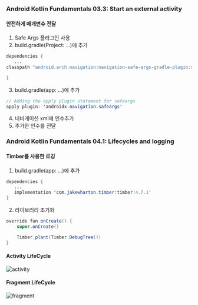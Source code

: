 ### Android Kotlin Fundamentals 03.3: Start an external activity
#### 안전하게 매개변수 전달
1. Safe Args 플러그인 사용
2. build.gradle(Project: ...)에 추가
```java
dependencies {
   ...
classpath "android.arch.navigation:navigation-safe-args-gradle-plugin:$navigationVersion"

}
```
3. build.gradle(app: ...)에 추가
```java
// Adding the apply plugin statement for safeargs
apply plugin: 'androidx.navigation.safeargs'
```
4. 네비게이션 xml에 인수추가
5. 추가한 인수를 전달

### Android Kotlin Fundamentals 04.1: Lifecycles and logging
#### Timber를 사용한 로깅
1. build.gradle(app: ...)에 추가
```java
dependencies {
   ...
   implementation 'com.jakewharton.timber:timber:4.7.1'
}
```
2. 라이브러리 초기화
```java
override fun onCreate() {
    super.onCreate()

    Timber.plant(Timber.DebugTree())
}
```

#### Activity LifeCycle
![activity](https://github.com/jkey20/TIL/issues/5)

#### Fragment LifeCycle
![fragment](https://github.com/jkey20/TIL/issues/6)
